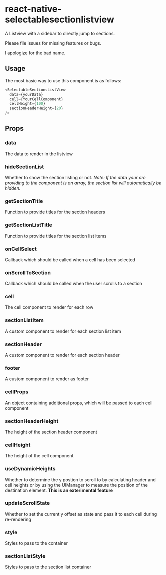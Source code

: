 # react-native-selectablesectionlistview

A Listview with a sidebar to directly jump to sections.

Please file issues for missing features or bugs.

I apologize for the bad name.

## Usage

The most basic way to use this component is as follows:

```javascript
<SelectableSectionsListView
  data={yourData}
  cell={YourCellComponent}
  cellHeight={100}
  sectionHeaderHeight={20}
/>
```

## Props

### data
The data to render in the listview

### hideSectionList
Whether to show the section listing or not. *Note: If the data your are providing to
the component is an array, the section list will automatically be hidden.*

### getSectionTitle
Function to provide titles for the section headers

### getSectionListTitle
Function to provide titles for the section list items

### onCellSelect
Callback which should be called when a cell has been selected

### onScrollToSection
Callback which should be called when the user scrolls to a section

### cell
The cell component to render for each row

### sectionListItem
A custom component to render for each section list item

### sectionHeader
A custom component to render for each section header

### footer
A custom component to render as footer

### cellProps
An object containing additional props, which will be passed to each cell component

### sectionHeaderHeight
The height of the section header component

### cellHeight
The height of the cell component

### useDynamicHeights
Whether to determine the y postion to scroll to by calculating header and cell heights or by using the UIManager to measure the position of the destination element. **This is an exterimental feature**

### updateScrollState
Whether to set the current y offset as state and pass it to each cell during re-rendering

### style
Styles to pass to the container

### sectionListStyle
Styles to pass to the section list container

